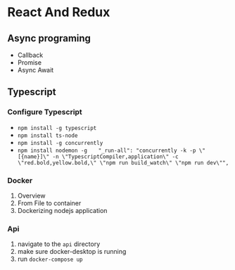 # React And Redux

## Async programing

- Callback
- Promise
- Async Await


## Typescript
### Configure Typescript

- `npm install -g typescript`
- `npm install ts-node`
- `npm install -g concurrently`
- `npm install nodemon -g`
`    "_run-all": "concurrently -k -p \"[{name}]\" -n \"TypescriptCompiler,application\" -c \"red.bold,yellow.bold,\" \"npm run build_watch\" \"npm run dev\"",
`



### Docker
1. Overview
2. From File to container
3. Dockerizing nodejs application


### Api
1. navigate to the `api` directory 
2. make sure docker-desktop is running
3. run `docker-compose up`
